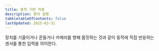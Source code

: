 ```yaml
---
title: 동작 기반 작동
description: 용어 설명
tabkletableOfContents: false
lastUpdated: 2025-03-31
---
```


장치를 기울이거나 흔들거나 카메라를 향해 몸짓하는 것과 같이 동작에 직접 반응하는 센서를 통한 입력을 의미한다.